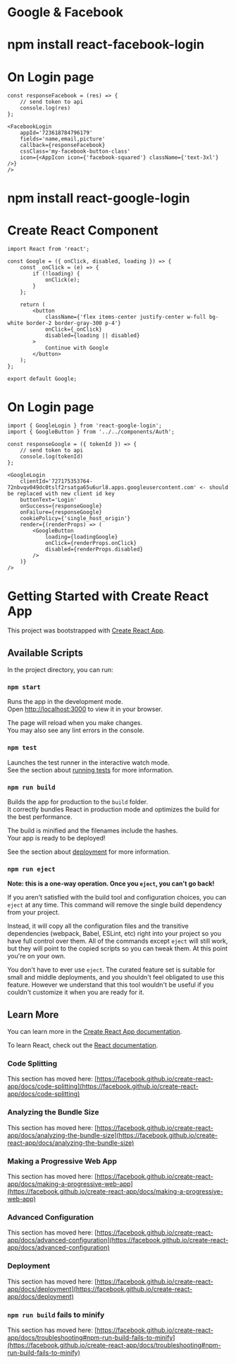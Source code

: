 # Google & Facebook

# npm install react-facebook-login

# On Login page

    const responseFacebook = (res) => {
        // send token to api
    	console.log(res)
    };

    <FacebookLogin
        appId='723618784796179'
        fields='name,email,picture'
        callback={responseFacebook}
        cssClass='my-facebook-button-class'
        icon={<AppIcon icon={'facebook-squared'} className={'text-3xl'} />}
    />

# npm install react-google-login

# Create React Component

    import React from 'react';

    const Google = ({ onClick, disabled, loading }) => {
        const _onClick = (e) => {
            if (!loading) {
                onClick(e);
            }
        };

        return (
            <button
                className={'flex items-center justify-center w-full bg-white border-2 border-gray-300 p-4'}
                onClick={_onClick}
                disabled={loading || disabled}
            >
                Continue with Google
            </button>
        );
    };

    export default Google;

# On Login page

    import { GoogleLogin } from 'react-google-login';
    import { GoogleButton } from '../../components/Auth';

    const responseGoogle = ({ tokenId }) => {
        // send token to api
    	console.log(tokenId)
    };

    <GoogleLogin
        clientId='727175353764-72nbvqv049dc0tslf2rsatga65u6url8.apps.googleusercontent.com' <- should be replaced with new client id key
        buttonText='Login'
        onSuccess={responseGoogle}
        onFailure={responseGoogle}
        cookiePolicy={'single_host_origin'}
        render={(renderProps) => (
            <GoogleButton
                loading={loadingGoogle}
                onClick={renderProps.onClick}
                disabled={renderProps.disabled}
            />
        )}
    />

# Getting Started with Create React App

This project was bootstrapped with [Create React App](https://github.com/facebook/create-react-app).

## Available Scripts

In the project directory, you can run:

### `npm start`

Runs the app in the development mode.\
Open [http://localhost:3000](http://localhost:3000) to view it in your browser.

The page will reload when you make changes.\
You may also see any lint errors in the console.

### `npm test`

Launches the test runner in the interactive watch mode.\
See the section about [running tests](https://facebook.github.io/create-react-app/docs/running-tests) for more information.

### `npm run build`

Builds the app for production to the `build` folder.\
It correctly bundles React in production mode and optimizes the build for the best performance.

The build is minified and the filenames include the hashes.\
Your app is ready to be deployed!

See the section about [deployment](https://facebook.github.io/create-react-app/docs/deployment) for more information.

### `npm run eject`

**Note: this is a one-way operation. Once you `eject`, you can't go back!**

If you aren't satisfied with the build tool and configuration choices, you can `eject` at any time. This command will remove the single build dependency from your project.

Instead, it will copy all the configuration files and the transitive dependencies (webpack, Babel, ESLint, etc) right into your project so you have full control over them. All of the commands except `eject` will still work, but they will point to the copied scripts so you can tweak them. At this point you're on your own.

You don't have to ever use `eject`. The curated feature set is suitable for small and middle deployments, and you shouldn't feel obligated to use this feature. However we understand that this tool wouldn't be useful if you couldn't customize it when you are ready for it.

## Learn More

You can learn more in the [Create React App documentation](https://facebook.github.io/create-react-app/docs/getting-started).

To learn React, check out the [React documentation](https://reactjs.org/).

### Code Splitting

This section has moved here: [https://facebook.github.io/create-react-app/docs/code-splitting](https://facebook.github.io/create-react-app/docs/code-splitting)

### Analyzing the Bundle Size

This section has moved here: [https://facebook.github.io/create-react-app/docs/analyzing-the-bundle-size](https://facebook.github.io/create-react-app/docs/analyzing-the-bundle-size)

### Making a Progressive Web App

This section has moved here: [https://facebook.github.io/create-react-app/docs/making-a-progressive-web-app](https://facebook.github.io/create-react-app/docs/making-a-progressive-web-app)

### Advanced Configuration

This section has moved here: [https://facebook.github.io/create-react-app/docs/advanced-configuration](https://facebook.github.io/create-react-app/docs/advanced-configuration)

### Deployment

This section has moved here: [https://facebook.github.io/create-react-app/docs/deployment](https://facebook.github.io/create-react-app/docs/deployment)

### `npm run build` fails to minify

This section has moved here: [https://facebook.github.io/create-react-app/docs/troubleshooting#npm-run-build-fails-to-minify](https://facebook.github.io/create-react-app/docs/troubleshooting#npm-run-build-fails-to-minify)
